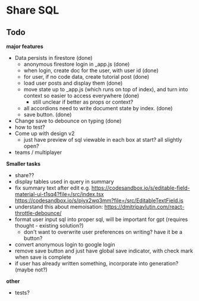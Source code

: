 # Share SQL

## Todo
**major features**
* Data persists in firestore (done)
    * anonymous firestore login in _app.js (done)
    * when login, create doc for the user, with user id (done)
    * for user, if no code data, create tutorial post (done)
    * load user posts and display them (done)
    * move state up to _app.js (which runs on top of index), and turn into context so easier to access everywhere (done)
        * still unclear if better as props or context?
    * all accordions need to write document state by index. (done)
    * save button. (done)
* Change save to debounce on typing (done)
* how to test?
* Come up with design v2
    * just have preview of sql viewable in each box at start? all slightly open?
* teams / multiplayer

**Smaller tasks**
* share??
* display tables used in query in summary
* fix summary text after edit e.g. https://codesandbox.io/s/editable-field-material-ui-t1sq4?file=/src/index.tsx https://codesandbox.io/s/pjyx2wq3mm?file=/src/EditableTextField.js 
* understand this about memoisation: https://dmitripavlutin.com/react-throttle-debounce/
* format user input sql into proper sql, will be important for gpt (requires thought - existing solution?)
    * don't want to overwrite user preferences on writing? have it be a button?
* convert anonymous login to google login
* remove save button and just have global save indicator, with check mark when save is complete
* if user has already written something, incorporate into generation? (maybe not?)

**other**
* tests?